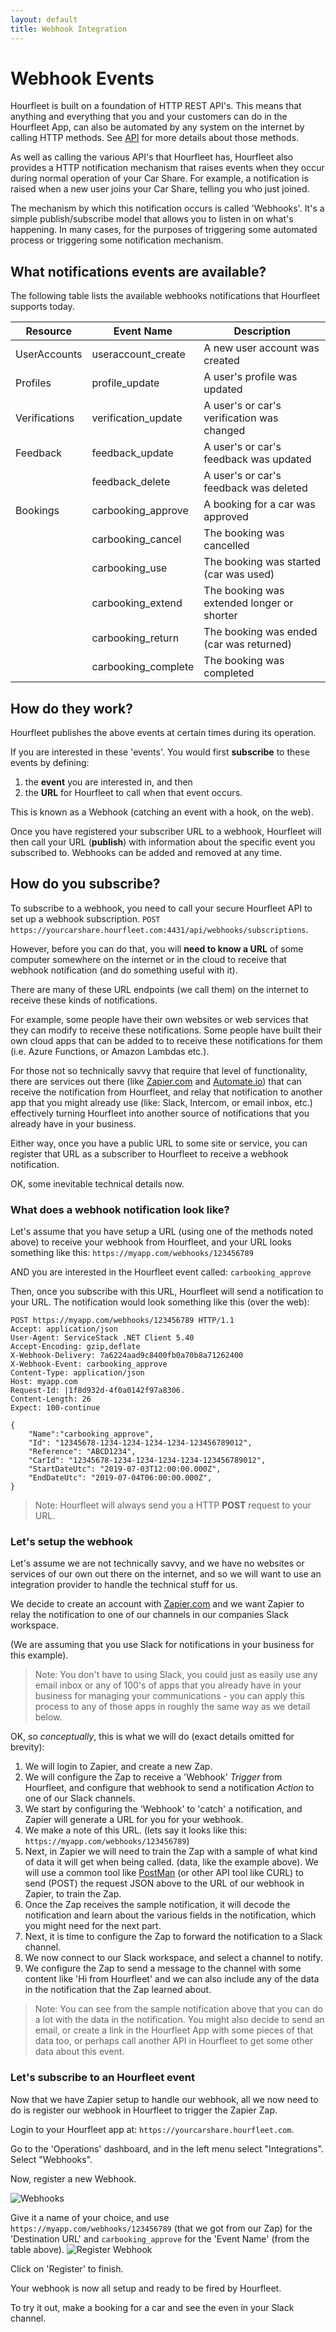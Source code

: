 ```yaml
---
layout: default
title: Webhook Integration
---
```

# Webhook Events

Hourfleet is built on a foundation of HTTP REST API's. This means that anything and everything that you and your customers can do in the Hourfleet App, can also be automated by any system on the internet by calling HTTP methods. See [API](api.html) for more details about those methods.

As well as calling the various API's that Hourfleet has, Hourfleet also provides a HTTP notification mechanism that raises events when they occur during normal operation of your Car Share. For example, a notification is raised when a new user joins your Car Share, telling you who just joined.

The mechanism by which this notification occurs is called 'Webhooks'. It's a simple publish/subscribe model that allows you to listen in on what's happening. In many cases, for the purposes of triggering some automated process or triggering some notification mechanism.  

## What notifications events are available?

The following table lists the available webhooks notifications that Hourfleet supports today.

| Resource      | Event Name          | Description                                |
| ------------- | ------------------- | ------------------------------------------ |
| UserAccounts  | useraccount_create  | A new user account was created             |
| Profiles      | profile_update      | A user's profile was updated               |
| Verifications | verification_update | A user's or car's verification was changed |
| Feedback      | feedback_update     | A user's or car's feedback was updated     |
|               | feedback_delete     | A user's or car's feedback was deleted     |
| Bookings      | carbooking_approve  | A booking for a car was approved           |
|               | carbooking_cancel   | The booking was cancelled                  |
|               | carbooking_use      | The booking was started (car was used)     |
|               | carbooking_extend   | The booking was extended longer or shorter |
|               | carbooking_return   | The booking was ended (car was returned)   |
|               | carbooking_complete | The booking was completed                  |

## How do they work?

Hourfleet publishes the above events at certain times during its operation.

If you are interested in these 'events'. You would first **subscribe** to these events by defining: 
1. the **event** you are interested in, and then 
2. the **URL** for Hourfleet to call when that event occurs.

This is known as a Webhook (catching an event with a hook, on the web).

Once you have registered your subscriber URL to a webhook, Hourfleet will then call your URL (**publish**) with information about the specific event you subscribed to. Webhooks can be added and removed at any time.

## How do you subscribe?

To subscribe to a webhook, you need to call your secure Hourfleet API to set up a webhook subscription. `POST https://yourcarshare.hourfleet.com:4431/api/webhooks/subscriptions`.

However, before you can do that, you will **need to know a URL** of some computer somewhere on the internet or in the cloud to receive that webhook notification (and do something useful with it). 

There are many of these URL endpoints (we call them) on the internet to receive these kinds of notifications. 

For example, some people have their own websites or web services that they can modify to receive these notifications. Some people have built their own cloud apps that can be added to to receive these notifications for them (i.e. Azure Functions, or Amazon Lambdas etc.).

For those not so technically savvy that require that level of functionality, there are services out there (like [Zapier.com](www.zapier.com) and [Automate.io](www.automate.io)) that can receive the notification from Hourfleet, and relay that notification to another app that you might already use (like: Slack, Intercom, or email inbox, etc.) effectively turning Hourfleet into another source of notifications that you already have in your business.

Either way, once you have a public URL to some site or service, you can register that URL as a subscriber to Hourfleet to receive a webhook notification.

OK, some inevitable technical details now. 

### What does a webhook notification look like?

Let's assume that you have setup a URL (using one of the methods noted above) to receive your webhook from Hourfleet, and your URL looks something like this: `https://myapp.com/webhooks/123456789`

AND you are interested in the Hourfleet event called: `carbooking_approve`

Then, once you subscribe with this URL, Hourfleet will send a notification to your URL. The notification would look something like this (over the web):

```
POST https://myapp.com/webhooks/123456789 HTTP/1.1
Accept: application/json
User-Agent: ServiceStack .NET Client 5.40
Accept-Encoding: gzip,deflate
X-Webhook-Delivery: 7a6224aad9c8400fb0a70b8a71262400
X-Webhook-Event: carbooking_approve
Content-Type: application/json
Host: myapp.com
Request-Id: |1f8d932d-4f0a0142f97a8306.
Content-Length: 26
Expect: 100-continue

{
    "Name":"carbooking_approve",
    "Id": "12345678-1234-1234-1234-1234-123456789012",
    "Reference": "ABCD1234",
    "CarId": "12345678-1234-1234-1234-1234-123456789012",
    "StartDateUtc": "2019-07-03T12:00:00.000Z",
    "EndDateUtc": "2019-07-04T06:00:00.000Z",
}
```

> Note: Hourfleet will always send you a HTTP **POST** request to your URL.

### Let's setup the webhook

Let's assume we are not technically savvy, and we have no websites or services of our own out there on the internet, and so we will want to use an integration provider to handle the technical stuff for us. 

We decide to create an account with [Zapier.com](www.zapier.com) and we want Zapier to relay the notification to one of our channels in our companies Slack workspace. 

(We are assuming that you use Slack for notifications in your business for this example). 

>  Note: You don't have to using Slack, you could just as easily use any email inbox or any of 100's of apps that you already have in your business for managing your communications - you can apply this process to any of those apps in roughly the same way as we detail below.

OK, so *conceptually*, this is what we will do (exact details omitted for brevity):

1. We will login to Zapier, and create a new Zap.
2. We will configure the Zap to receive a 'Webhook' *Trigger* from Hourfleet, and configure that webhook to send a notification *Action*  to one of our Slack channels.
3. We start by configuring the 'Webhook' to 'catch' a notification, and Zapier will generate a URL for you for your webhook.
4. We make a note of this URL. (lets say it looks like this: `https://myapp.com/webhooks/123456789`)
5. Next, in Zapier we will need to train the Zap with a sample of what kind of data it will get when being called. (data, like the example above). We will use a common tool like [PostMan]([https://www.getpostman.com](https://www.getpostman.com/)) (or other API tool like CURL) to send (POST) the request JSON above to the URL of our webhook in Zapier, to train the Zap.
6. Once the Zap receives the sample notification, it will decode the notification and learn about the various fields in the notification, which you might need for the next part.
7. Next, it is time to configure the Zap to forward the notification to a Slack channel.
8. We now connect to our Slack workspace, and select a channel to notify.
9. We configure the Zap to send a message to the channel with some content like 'Hi from Hourfleet' and we can also include any of the data in the notification that the Zap learned about.

> Note: You can see from the sample notification above that you can do a lot with the data in the notification. You might also decide to send an email, or create a link in the Hourfleet App with some pieces of that data too, or perhaps call another API in Hourfleet to get some other data about this event.

### Let's subscribe to an Hourfleet event

Now that we have Zapier setup to handle our webhook, all we now need to do is register our webhook in Hourfleet to trigger the Zapier Zap.

Login to your Hourfleet app at: `https://yourcarshare.hourfleet.com`. 

Go to the 'Operations' dashboard, and in the left menu select "Integrations". Select "Webhooks".

Now, register a new Webhook. 

![Webhooks](images/webhooks/List.png)

Give it a name of your choice, and use `https://myapp.com/webhooks/123456789` (that we got from our Zap) for the 'Destination URL' and `carbooking_approve` for the 'Event Name' (from the table above). 
![Register Webhook](images/webhooks/New.png)

Click on 'Register' to finish.

Your webhook is now all setup and ready to be fired by Hourfleet.

To try it out, make a booking for a car and see the even in your Slack channel.